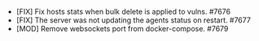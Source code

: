  * [FIX] Fix hosts stats when bulk delete is applied to vulns. #7676
 * [FIX] The server was not updating the agents status on restart. #7677
 * [MOD] Remove websockets port from docker-compose. #7679

